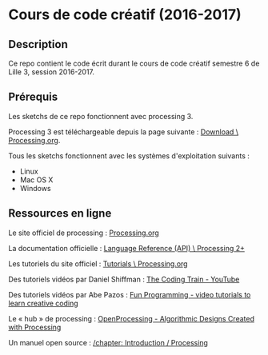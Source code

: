 # Cours de code créatif (2016-2017)

## Description

Ce repo contient le code écrit durant le cours de code créatif semestre 6 de Lille 3, session 2016-2017.

## Prérequis

Les sketchs de ce repo fonctionnent avec processing 3.

Processing 3 est téléchargeable depuis la page suivante : [Download \ Processing.org](https://processing.org/download/?processing).

Tous les sketchs fonctionnent avec les systèmes d'exploitation suivants :
- Linux
- Mac OS X
- Windows

## Ressources en ligne

Le site officiel de processing : [Processing.org](https://processing.org/)

La documentation officielle : [Language Reference (API) \ Processing 2+](https://processing.org/reference/)

Les tutoriels du site officiel : [Tutorials \ Processing.org](https://processing.org/tutorials/)

Des tutoriels vidéos par Daniel Shiffman : [The Coding Train - YouTube](https://www.youtube.com/user/shiffman)

Des tutoriels vidéos par Abe Pazos : [Fun Programming - video tutorials to learn creative coding](https://www.funprogramming.org/)

Le « hub » de processing : [OpenProcessing - Algorithmic Designs Created with Processing](https://www.openprocessing.org/)

Un manuel open source : [/chapter: Introduction / Processing](https://fr.flossmanuals.net/processing/introduction/)

